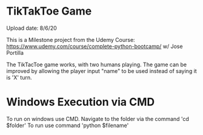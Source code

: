 # TikTakToe Game 

Upload date: 8/6/20

This is a Milestone project from the Udemy Course: https://www.udemy.com/course/complete-python-bootcamp/ w/ Jose Portilla

The TikTacToe game works, with two humans playing. The game can be improved by allowing the player input "name" to be used instead of saying it is 'X' turn. 

# Windows Execution via CMD
To run on windows use CMD. 
Navigate to the folder via the command 'cd $folder' 
To run use command 'python $filename'
